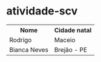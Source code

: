 # atividade-scv

<table>
  <tr>
    <th>Nome</th>
    <th>Cidade natal</th>
  </tr>
  <tr>
    <td>Rodrigo</td>
    <td>Maceio</td>
  </tr>
   <tr>
    <td>Bianca Neves</td>
    <td>Brejão - PE</td>
  </tr>
</table>